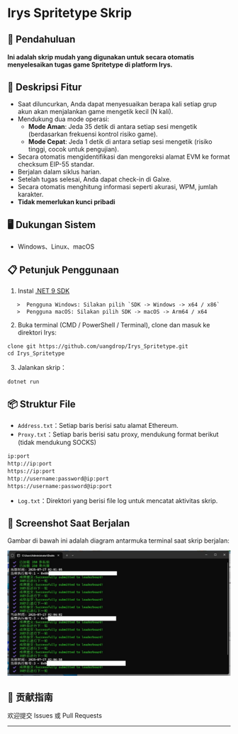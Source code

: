 # Irys Spritetype Skrip

## 🚀 Pendahuluan
#### Ini adalah skrip mudah yang digunakan untuk secara otomatis menyelesaikan tugas game Spritetype di platform Irys.

## 📝 Deskripsi Fitur
- Saat diluncurkan, Anda dapat menyesuaikan berapa kali setiap grup akun akan menjalankan game mengetik kecil (N kali).
- Mendukung dua mode operasi:
  - **Mode Aman**: Jeda 35 detik di antara setiap sesi mengetik (berdasarkan frekuensi kontrol risiko game).  
  - **Mode Cepat**: Jeda 1 detik di antara setiap sesi mengetik (risiko tinggi, cocok untuk pengujian).
- Secara otomatis mengidentifikasi dan mengoreksi alamat EVM ke format checksum EIP-55 standar.
- Berjalan dalam siklus harian.
- Setelah tugas selesai, Anda dapat check-in di Galxe.  
- Secara otomatis menghitung informasi seperti akurasi, WPM, jumlah karakter.
- **Tidak memerlukan kunci pribadi**

## 🖥️ Dukungan Sistem
* Windows、Linux、macOS

## 📋 Petunjuk Penggunaan
1. Instal [.NET 9 SDK](https://dotnet.microsoft.com/download/dotnet/9.0)
```
   >  Pengguna Windows: Silakan pilih `SDK -> Windows -> x64 / x86` 
   >  Pengguna macOS: Silakan pilih SDK -> macOS -> Arm64 / x64
```
2. Buka terminal (CMD / PowerShell / Terminal), clone dan masuk ke direktori Irys:
```
clone git https://github.com/uangdrop/Irys_Spritetype.git
cd Irys_Spritetype
```
3. Jalankan skrip：
```
dotnet run
```


## 📦 Struktur File

* `Address.txt`：Setiap baris berisi satu alamat Ethereum.
* `Proxy.txt`：Setiap baris berisi satu proxy, mendukung format berikut (tidak mendukung SOCKS)

```txt
ip:port
http://ip:port
https://ip:port
http://username:password@ip:port
https://username:password@ip:port
```

* `Log.txt`：Direktori yang berisi file log untuk mencatat aktivitas skrip.




## 🌌 Screenshot Saat Berjalan
Gambar di bawah ini adalah diagram antarmuka terminal saat skrip berjalan:

![运行截图](screenshot.png)



## 🤝 贡献指南

欢迎提交 Issues 或 Pull Requests

---


